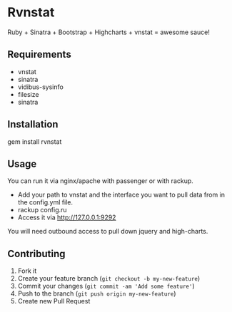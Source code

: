 # Rvnstat

Ruby + Sinatra + Bootstrap + Highcharts + vnstat = awesome sauce!

## Requirements
 - vnstat
 - sinatra
 - vidibus-sysinfo
 - filesize
 - sinatra
 
## Installation
gem install rvnstat

## Usage

You can run it via nginx/apache with passenger or with rackup.

 - Add your path to vnstat and the interface you want to pull data from in the config.yml file.
 - rackup config.ru
 - Access it via http://127.0.0.1:9292


 You will need outbound access to pull down jquery and high-charts.

## Contributing

1. Fork it
2. Create your feature branch (`git checkout -b my-new-feature`)
3. Commit your changes (`git commit -am 'Add some feature'`)
4. Push to the branch (`git push origin my-new-feature`)
5. Create new Pull Request
